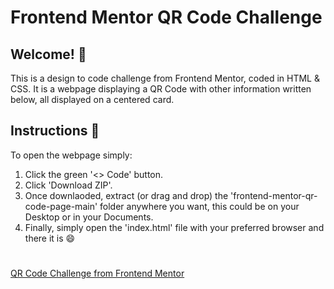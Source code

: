# **Frontend Mentor QR Code Challenge**
## Welcome! 👋

This is a design to code challenge from Frontend Mentor, coded in HTML & CSS. 
It is a webpage displaying a QR Code with other information written below, all displayed on a centered card.

## Instructions 📝

To open the webpage simply:

1. Click the green '<> Code' button.
2. Click 'Download ZIP'.
3. Once downlaoded, extract (or drag and drop) the 'frontend-mentor-qr-code-page-main' folder anywhere you want, this could be on your Desktop or in your Documents.
4. Finally, simply open the 'index.html' file with your preferred browser and there it is 😄
#
[QR Code Challenge from Frontend Mentor](https://www.frontendmentor.io/challenges/qr-code-component-iux_sIO_H)
